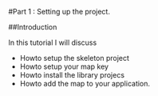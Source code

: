 #Part 1 : Setting up the project.

##Introduction

In this tutorial I will discuss

- Howto setup the skeleton project
- Howto setup your map key
- Howto install the library projecs
- Howto add the map to your application.


